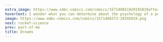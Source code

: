 ```yaml
---
extra_image: https://www.smbc-comics.com/comics/157148851920191019after.png
hovertext: I wonder what you can determine about the psychology of a person from knowing they prefer Luke to Han.
image: https://www.smbc-comics.com/comics/1571488373-20191019.png
next: rocket-science
prev: part-of-me
title: Dreams
---
```

